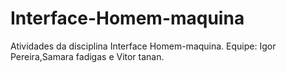 # Interface-Homem-maquina
Atividades da disciplina Interface Homem-maquina. 
Equipe: Igor Pereira,Samara fadigas e Vitor tanan. 
